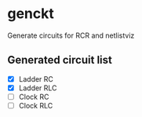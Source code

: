 # genckt
Generate circuits for RCR and netlistviz

## Generated circuit list
- [x] Ladder RC
- [x] Ladder RLC
- [ ] Clock RC
- [ ] Clock RLC
